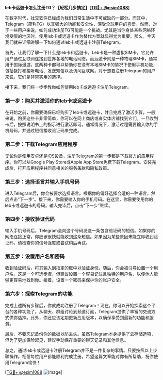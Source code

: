 **leb卡远遊卡怎么注册TG？【轻松几步搞定】[[TG💪+ @esim1088](https://t.me/s/esim1088)]**

在数字时代，社交软件已经成为我们日常生活中不可或缺的一部分。而其中，Telegram（简称TG）以其强大的功能和安全性，深受全球用户的喜爱。然而，对于一些用户来说，如何成功注册TG可能是一个挑战。尤其是当你身处某些网络环境受限的地区时，使用leb卡或远遊卡作为替代方案就显得尤为重要。那么，今天我们就来详细讲解一下如何通过leb卡或远遊卡注册Telegram。

首先，让我们了解一下什么是leb卡和远遊卡。Leb卡是一种虚拟SIM卡，它允许用户通过互联网连接到世界各地的电话网络。而远遊卡则是一种物理SIM卡，通常用于国际漫游。这两种卡都可以帮助你在没有本地SIM卡的情况下使用手机功能，包括拨打和接听电话、发送短信以及访问互联网。对于想要注册Telegram的用户来说，它们是非常实用的选择。

接下来，我们将一步步教你如何使用leb卡或远遊卡注册Telegram。

### 第一步：购买并激活你的leb卡或远遊卡

在开始之前，你需要确保已经购买了leb卡或远遊卡，并且完成了激活步骤。一般来说，购买这些卡非常简单，你可以在网上商店或者实体店铺找到它们。一旦收到卡后，按照说明书上的指示进行激活即可。通常情况下，激活过程需要输入你的手机号码，并通过短信接收验证码来完成。

### 第二步：下载Telegram应用程序

无论你是使用安卓还是iOS设备，注册Telegram的第一步都是下载官方的应用程序。你可以从Google Play Store或Apple App Store免费下载Telegram。安装完成后，打开应用程序并同意相关的服务条款和隐私政策。

### 第三步：选择语言并输入手机号码

进入Telegram后，你会被要求选择语言。根据你的偏好选择合适的一种语言，然后点击“下一步”。接下来，你需要输入你的手机号码。在这里，你需要使用你的leb卡或远遊卡的号码。输入完毕后，点击“下一步”继续。

### 第四步：接收验证代码

输入手机号码后，Telegram会向这个号码发送一条包含验证码的短信。如果你的网络连接正常，你应该很快就能收到这条短信。如果因为某些原因未能立即收到验证码，请检查你的信号强度或尝试稍后再试。

### 第五步：设置用户名和密码

收到验证码后，将其输入到指定的框中以验证身份。随后，你会被引导设置一个用户名。这是一个可选步骤，但建议设置一个容易记住且独特的用户名，以便他人能够更容易地找到你。接着，设置一个密码来保护你的账户安全。

### 第六步：探索Telegram的功能

完成上述所有步骤后，你就成功注册了Telegram！现在，你可以开始探索这个平台的各种功能了。从聊天、群组讨论到频道订阅，Telegram提供了丰富的交流方式供你选择。此外，你还应该定期更新应用版本，以确保享受到最新的功能和服务。

最后，不要忘记备份你的数据以防丢失。虽然Telegram本身提供了云存储选项，但为了更加保险起见，建议手动保存重要的聊天记录和其他信息。

总之，通过leb卡或远遊卡注册Telegram并不是一件复杂的事情。只要按照以上步骤操作，相信每位用户都能顺利完成注册。希望这篇文章能对你有所帮助，祝你使用Telegram愉快！

[[TG💪+ @esim1088](https://t.me/s/esim1088) ![Image](https://i.postimg.cc/4NQfJmqS/Snipaste-2025-05-13-00-14-12.png)]